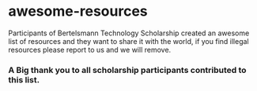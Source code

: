 # awesome-resources
Participants  of Bertelsmann Technology Scholarship created an awesome list of resources and they want to share it with the world, if you find illegal resources please report to us and we will remove.

### A Big thank you to all scholarship participants contributed to this list.
